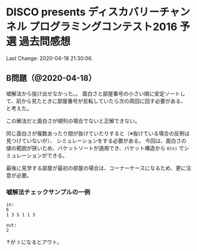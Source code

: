 # DISCO presents ディスカバリーチャンネル プログラミングコンテスト2016 予選 過去問感想

Last Change: 2020-04-18 21:30:06.

## B問題（@2020-04-18）

嘘解法から抜け出せなかった。。
面白さと部屋番号の小さい順に安定ソートして、前から見たときに部屋番号が反転していたら次の周回に回す必要がある、
と考えた。

この解法だと面白さが順列の場合でないと正解できない。

同じ面白さが複数あったり間が抜けていたりすると（※抜けている場合の反例は見つけていないが）、
シミュレーションをする必要がある。
今回は、面白さの値の範囲が狭いため、バケットソートが適用でき、バケット構造から `O(n)` でシミュレーションができる。

最後に見学する部屋が最初の部屋の場合は、コーナーケースになるため、更に注意が必要。

### 嘘解法チェックサンプルの一例

```
in:
6
1 3 5 1 1 3

out:
2
```

↑が `3` になるとアウト。

